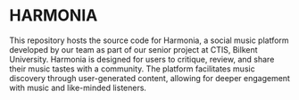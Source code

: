# HARMONIA
This repository hosts the source code for Harmonia, a social music platform developed by our team as part of our senior project at CTIS, Bilkent University. Harmonia is designed for users to critique, review, and share their music tastes with a community. The platform facilitates music discovery through user-generated content, allowing for deeper engagement with music and like-minded listeners.
